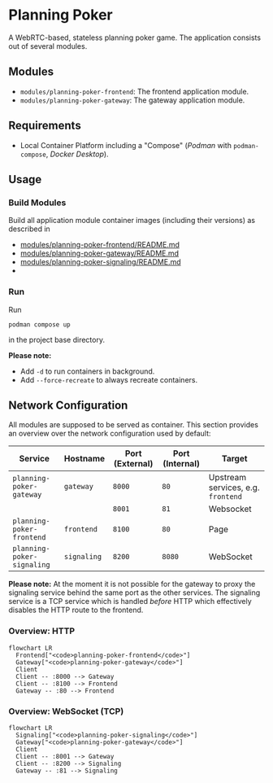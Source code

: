# Planning Poker

A WebRTC-based, stateless planning poker game. The application consists out of several modules.

## Modules

- `modules/planning-poker-frontend`: The frontend application module.
- `modules/planning-poker-gateway`: The gateway application module.

## Requirements

- Local Container Platform including a "Compose" (_Podman_ with `podman-compose`, _Docker Desktop_).

## Usage

### Build Modules

Build all application module container images (including their versions) as described in

- [modules/planning-poker-frontend/README.md](modules/planning-poker-frontend/README.md)
- [modules/planning-poker-gateway/README.md](modules/planning-poker-gateway/README.md)
- [modules/planning-poker-signaling/README.md](modules/planning-poker-signaling/README.md)
-

### Run

Run

```shell
podman compose up
```

in the project base directory.

**Please note:**

- Add `-d` to run containers in background.
- Add `--force-recreate` to always recreate containers.

## Network Configuration

All modules are supposed to be served as container. This section provides an overview over the network configuration
used by default:

| Service                    | Hostname    | Port (External) | Port (Internal) | Target                             |
|----------------------------|-------------|-----------------|-----------------|------------------------------------|
| `planning-poker-gateway`   | `gateway`   | `8000`          | `80`            | Upstream services, e.g. `frontend` |
|                            |             | `8001`          | `81`            | Websocket                          |
| `planning-poker-frontend`  | `frontend`  | `8100`          | `80`            | Page                               | 
| `planning-poker-signaling` | `signaling` | `8200`          | `8080`          | WebSocket                          |

**Please note:** At the moment it is not possible for the gateway to proxy the signaling service behind the same port as
the other services. The signaling service is a TCP service which is handled _before_ HTTP which effectively disables the
HTTP route to the frontend.

### Overview: HTTP

```mermaid
flowchart LR
  Frontend["<code>planning-poker-frontend</code>"]
  Gateway["<code>planning-poker-gateway</code>"]
  Client
  Client -- :8000 --> Gateway
  Client -- :8100 --> Frontend
  Gateway -- :80 --> Frontend
```

### Overview: WebSocket (TCP)

```mermaid
flowchart LR
  Signaling["<code>planning-poker-signaling</code>"]
  Gateway["<code>planning-poker-gateway</code>"]
  Client
  Client -- :8001 --> Gateway
  Client -- :8200 --> Signaling
  Gateway -- :81 --> Signaling
```
